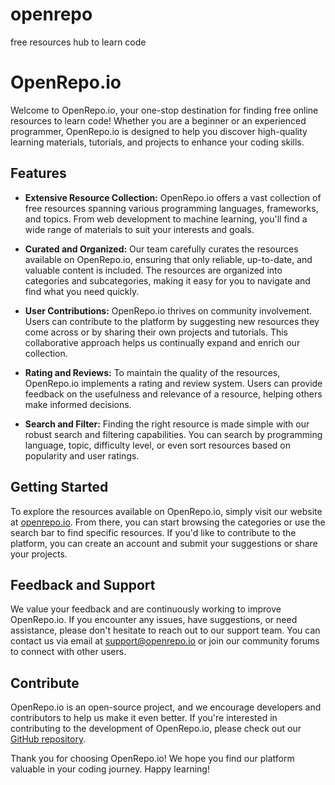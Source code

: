 # openrepo
free resources hub to learn code
# OpenRepo.io

Welcome to OpenRepo.io, your one-stop destination for finding free online resources to learn code! Whether you are a beginner or an experienced programmer, OpenRepo.io is designed to help you discover high-quality learning materials, tutorials, and projects to enhance your coding skills.

## Features

- **Extensive Resource Collection:** OpenRepo.io offers a vast collection of free resources spanning various programming languages, frameworks, and topics. From web development to machine learning, you'll find a wide range of materials to suit your interests and goals.

- **Curated and Organized:** Our team carefully curates the resources available on OpenRepo.io, ensuring that only reliable, up-to-date, and valuable content is included. The resources are organized into categories and subcategories, making it easy for you to navigate and find what you need quickly.

- **User Contributions:** OpenRepo.io thrives on community involvement. Users can contribute to the platform by suggesting new resources they come across or by sharing their own projects and tutorials. This collaborative approach helps us continually expand and enrich our collection.

- **Rating and Reviews:** To maintain the quality of the resources, OpenRepo.io implements a rating and review system. Users can provide feedback on the usefulness and relevance of a resource, helping others make informed decisions.

- **Search and Filter:** Finding the right resource is made simple with our robust search and filtering capabilities. You can search by programming language, topic, difficulty level, or even sort resources based on popularity and user ratings.

## Getting Started

To explore the resources available on OpenRepo.io, simply visit our website at [openrepo.io](https://www.openrepo.io). From there, you can start browsing the categories or use the search bar to find specific resources. If you'd like to contribute to the platform, you can create an account and submit your suggestions or share your projects.

## Feedback and Support

We value your feedback and are continuously working to improve OpenRepo.io. If you encounter any issues, have suggestions, or need assistance, please don't hesitate to reach out to our support team. You can contact us via email at support@openrepo.io or join our community forums to connect with other users.

## Contribute

OpenRepo.io is an open-source project, and we encourage developers and contributors to help us make it even better. If you're interested in contributing to the development of OpenRepo.io, please check out our [GitHub repository](https://github.com/openrepoio/openrepo).


Thank you for choosing OpenRepo.io! We hope you find our platform valuable in your coding journey. Happy learning!
